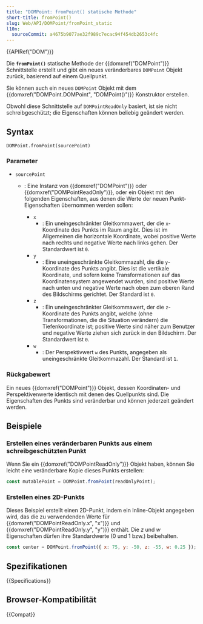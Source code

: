 ```yaml
---
title: "DOMPoint: fromPoint() statische Methode"
short-title: fromPoint()
slug: Web/API/DOMPoint/fromPoint_static
l10n:
  sourceCommit: a4675b9077ae32f989c7ecac94f454db2653c4fc
---
```


{{APIRef("DOM")}}

Die **`fromPoint()`** statische Methode der {{domxref("DOMPoint")}} Schnittstelle erstellt und gibt ein neues veränderbares `DOMPoint` Objekt zurück, basierend auf einem Quellpunkt.

Sie können auch ein neues `DOMPoint` Objekt mit dem {{domxref("DOMPoint.DOMPoint", "DOMPoint()")}} Konstruktor erstellen.

Obwohl diese Schnittstelle auf `DOMPointReadOnly` basiert, ist sie nicht schreibgeschützt; die Eigenschaften können beliebig geändert werden.

## Syntax

```js-nolint
DOMPoint.fromPoint(sourcePoint)
```

### Parameter

- `sourcePoint`

  - : Eine Instanz von {{domxref("DOMPoint")}} oder {{domxref("DOMPointReadOnly")}}, oder ein Objekt mit den folgenden Eigenschaften, aus denen die Werte der neuen Punkt-Eigenschaften übernommen werden sollen:

    - `x`
      - : Ein uneingeschränkter Gleitkommawert, der die `x`-Koordinate des Punkts im Raum angibt. Dies ist im Allgemeinen die horizontale Koordinate, wobei positive Werte nach rechts und negative Werte nach links gehen. Der Standardwert ist `0`.
    - `y`
      - : Eine uneingeschränkte Gleitkommazahl, die die `y`-Koordinate des Punkts angibt. Dies ist die vertikale Koordinate, und sofern keine Transformationen auf das Koordinatensystem angewendet wurden, sind positive Werte nach unten und negative Werte nach oben zum oberen Rand des Bildschirms gerichtet. Der Standard ist `0`.
    - `z`
      - : Ein uneingeschränkter Gleitkommawert, der die `z`-Koordinate des Punkts angibt, welche (ohne Transformationen, die die Situation verändern) die Tiefenkoordinate ist; positive Werte sind näher zum Benutzer und negative Werte ziehen sich zurück in den Bildschirm. Der Standardwert ist `0`.
    - `w`
      - : Der Perspektivwert `w` des Punkts, angegeben als uneingeschränkte Gleitkommazahl. Der Standard ist `1`.

### Rückgabewert

Ein neues {{domxref("DOMPoint")}} Objekt, dessen Koordinaten- und Perspektivenwerte identisch mit denen des Quellpunkts sind. Die Eigenschaften des Punkts sind veränderbar und können jederzeit geändert werden.

## Beispiele

### Erstellen eines veränderbaren Punkts aus einem schreibgeschützten Punkt

Wenn Sie ein {{domxref("DOMPointReadOnly")}} Objekt haben, können Sie leicht eine veränderbare Kopie dieses Punkts erstellen:

```js
const mutablePoint = DOMPoint.fromPoint(readOnlyPoint);
```

### Erstellen eines 2D-Punkts

Dieses Beispiel erstellt einen 2D-Punkt, indem ein Inline-Objekt angegeben wird, das die zu verwendenden Werte für {{domxref("DOMPointReadOnly.x", "x")}} und {{domxref("DOMPointReadOnly.y", "y")}} enthält. Die _z_ und _w_ Eigenschaften dürfen ihre Standardwerte (0 und 1 bzw.) beibehalten.

```js
const center = DOMPoint.fromPoint({ x: 75, y: -50, z: -55, w: 0.25 });
```

## Spezifikationen

{{Specifications}}

## Browser-Kompatibilität

{{Compat}}
